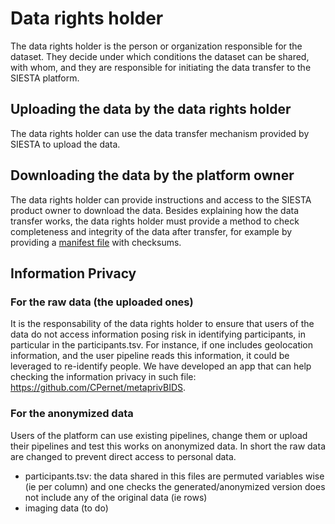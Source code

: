 # Data rights holder

The data rights holder is the person or organization responsible for the dataset. They decide under which conditions the dataset can be shared, with whom, and they are responsible for initiating the data transfer to the SIESTA platform.

## Uploading the data by the data rights holder

The data rights holder can use the data transfer mechanism provided by SIESTA to upload the data.

## Downloading the data by the platform owner

The data rights holder can provide instructions and access to the SIESTA product owner to download the data. Besides explaining how the data transfer works, the data rights holder must provide a method to check completeness and integrity of the data after transfer, for example by providing a [manifest file](https://en.wikipedia.org/wiki/Manifest_file) with checksums.

## Information Privacy

### For the raw data (the uploaded ones)

It is the responsability of the data rights holder to ensure that users of the data do not access information posing risk in identifying participants, in particular in the participants.tsv. For instance, if one includes geolocation information, and the user pipeline reads this information, it could be leveraged to re-identify people. We have developed an app that can help checking the information privacy in such file: https://github.com/CPernet/metaprivBIDS.

### For the anonymized data

Users of the platform can use existing pipelines, change them or upload their pipelines and test this works on anonymized data. In short the raw data are changed to prevent direct access to personal data.
- participants.tsv: the data shared in this files are permuted variables wise (ie per column) and one checks the generated/anonymized version does not include any of the original data (ie rows)
- imaging data (to do)
